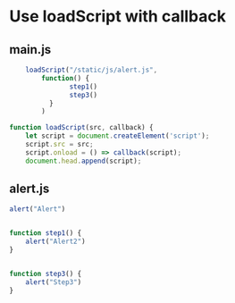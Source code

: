 # Use loadScript with callback

## main.js

```js  
    loadScript("/static/js/alert.js",
        function() {
               step1()
               step3()
          }
        )
```

```js
function loadScript(src, callback) {
    let script = document.createElement('script');
    script.src = src;
    script.onload = () => callback(script);
    document.head.append(script);
```


## alert.js
```js
alert("Alert")


function step1() {
    alert("Alert2")
}


function step3() {
    alert("Step3")
}
```
